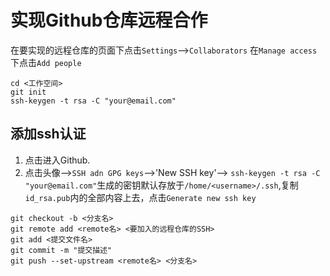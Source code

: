 # 实现Github仓库远程合作
在要实现的远程仓库的页面下点击`Settings`-->`Collaborators`
在`Manage access`下点击`Add people`
```
cd <工作空间>
git init
ssh-keygen -t rsa -C "your@email.com"
```
## 添加ssh认证
1. <a herf=https://github.com//>点击进入Github</a>.
2. 点击头像-->`SSH adn GPG keys`-->'New SSH key'-->
`ssh-keygen -t rsa -C "your@email.com"`生成的密钥默认存放于`/home/<username>/.ssh`,复制`id_rsa.pub`内的全部内容上去，点击`Generate new ssh key`
```
git checkout -b <分支名>
git remote add <remote名> <要加入的远程仓库的SSH>
git add <提交文件名>
git commit -m "提交描述"
git push --set-upstream <remote名> <分支名>
```
